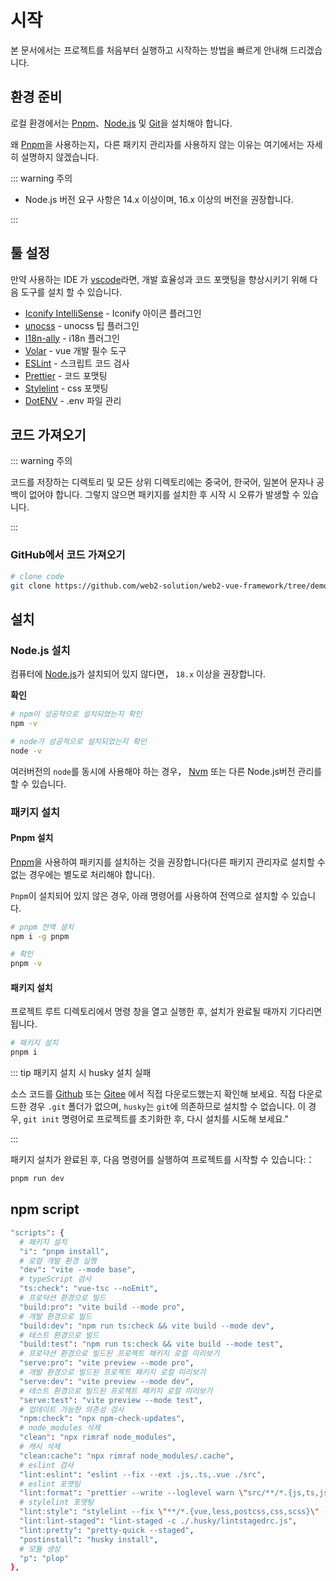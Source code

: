 # 시작

본 문서에서는 프로젝트를 처음부터 실행하고 시작하는 방법을 빠르게 안내해 드리겠습니다.

## 환경 준비

로컬 환경에서는 [Pnpm](https://pnpm.io/)、[Node.js](http://nodejs.org/) 및 [Git](https://git-scm.com/)을 설치해야 합니다.

왜 [Pnpm](https://pnpm.io/)을 사용하는지，다른 패키지 관리자를 사용하지 않는 이유는 여기에서는 자세히 설명하지 않겠습니다.

::: warning 주의

- Node.js 버전 요구 사항은 14.x 이상이며, 16.x 이상의 버전을 권장합니다.

:::

## 툴 설정

만약 사용하는 IDE 가 [vscode](https://code.visualstudio.com/)라면, 개발 효율성과 코드 포맷팅을 향상시키기 위해 다음 도구를 설치 할 수 있습니다.

- [Iconify IntelliSense](https://marketplace.visualstudio.com/items?itemName=antfu.iconify) - Iconify 아이콘 플러그인
- [unocss](https://marketplace.visualstudio.com/items?itemName=antfu.unocss) - unocss 팁 플러그인
- [I18n-ally](https://marketplace.visualstudio.com/items?itemName=Lokalise.i18n-ally) - i18n 플러그인
- [Volar](https://gitee.com/link?target=https%3A%2F%2Fmarketplace.visualstudio.com%2Fitems%3FitemName%3Djohnsoncodehk.volar) - vue 개발 필수 도구
- [ESLint](https://marketplace.visualstudio.com/items?itemName=dbaeumer.vscode-eslint) - 스크립트 코드 검사
- [Prettier](https://marketplace.visualstudio.com/items?itemName=esbenp.prettier-vscode) - 코드 포맷팅
- [Stylelint](https://marketplace.visualstudio.com/items?itemName=stylelint.vscode-stylelint) - css 포맷팅
- [DotENV](https://marketplace.visualstudio.com/items?itemName=mikestead.dotenv) - .env 파일 관리

## 코드 가져오기

::: warning 주의

코드를 저장하는 디렉토리 및 모든 상위 디렉토리에는 중국어, 한국어, 일본어 문자나 공백이 없어야 합니다. 그렇지 않으면 패키지를 설치한 후 시작 시 오류가 발생할 수 있습니다.

:::

### GitHub에서 코드 가져오기

```bash
# clone code
git clone https://github.com/web2-solution/web2-vue-framework/tree/demo.git

```

## 설치

### Node.js 설치

컴퓨터에 [Node.js](https://nodejs.org/en/)가 설치되어 있지 않다면， `18.x` 이상을 권장합니다.

**확인**

```bash
# npm이 성공적으로 설치되었는지 확인
npm -v

# node가 성공적으로 설치되었는지 확인
node -v
```

여러버전의 `node`를 동시에 사용해야 하는 경우， [Nvm](https://github.com/nvm-sh/nvm) 또는 다른 Node.js버전 관리를 할 수 있습니다.

### 패키지 설치

#### Pnpm 설치

[Pnpm](https://pnpm.io/)을 사용하여 패키지를 설치하는 것을 권장합니다(다른 패키지 관리자로 설치할 수 없는 경우에는 별도로 처리해야 합니다).

`Pnpm`이 설치되어 있지 않은 경우, 아래 명령어를 사용하여 전역으로 설치할 수 있습니다.

```bash
# pnpm 전역 설치
npm i -g pnpm

# 확인
pnpm -v
```

#### 패키지 설치

프로젝트 루트 디렉토리에서 명령 창을 열고 실행한 후, 설치가 완료될 때까지 기다리면 됩니다.

```bash
# 패키지 설치
pnpm i
```

::: tip 패키지 설치 시 husky 설치 실패

소스 코드를 [Github](https://github.com/kailong321200875/vue-element-plus-admin) 또는 [Gitee](https://gitee.com/kailong110120130/vue-element-plus-admin) 에서 직접 다운로드했는지 확인해 보세요. 직접 다운로드한 경우 `.git` 폴더가 없으며, `husky`는 `git`에 의존하므로 설치할 수 없습니다. 이 경우, `git init` 명령어로 프로젝트를 초기화한 후, 다시 설치를 시도해 보세요."

:::

패키지 설치가 완료된 후, 다음 명령어를 실행하여 프로젝트를 시작할 수 있습니다:：

```bash
pnpm run dev
```

## npm script

```bash
"scripts": {
  # 패키지 설치
  "i": "pnpm install",
  # 로컬 개발 환경 실행
  "dev": "vite --mode base",
  # typeScript 검사
  "ts:check": "vue-tsc --noEmit",
  # 프로덕션 환경으로 빌드
  "build:pro": "vite build --mode pro",
  # 개발 환경으로 빌드
  "build:dev": "npm run ts:check && vite build --mode dev",
  # 테스트 환경으로 빌드
  "build:test": "npm run ts:check && vite build --mode test",
  # 프로덕션 환경으로 빌드된 프로젝트 패키지 로컬 미리보기
  "serve:pro": "vite preview --mode pro",
  # 개발 환경으로 빌드된 프로젝트 패키지 로컬 미리보기
  "serve:dev": "vite preview --mode dev",
  # 테스트 환경으로 빌드된 프로젝트 패키지 로컬 미리보기
  "serve:test": "vite preview --mode test",
  # 업데이트 가능한 의존성 검사
  "npm:check": "npx npm-check-updates",
  # node_modules 삭제
  "clean": "npx rimraf node_modules",
  # 캐시 삭제
  "clean:cache": "npx rimraf node_modules/.cache",
  # eslint 검사
  "lint:eslint": "eslint --fix --ext .js,.ts,.vue ./src",
  # eslint 포맷팅
  "lint:format": "prettier --write --loglevel warn \"src/**/*.{js,ts,json,tsx,css,less,vue,html,md}\"",
  # stylelint 포맷팅
  "lint:style": "stylelint --fix \"**/*.{vue,less,postcss,css,scss}\" --cache --cache-location node_modules/.cache/stylelint/",
  "lint:lint-staged": "lint-staged -c ./.husky/lintstagedrc.js",
  "lint:pretty": "pretty-quick --staged",
  "postinstall": "husky install",
  # 모듈 생성
  "p": "plop"
},
```
